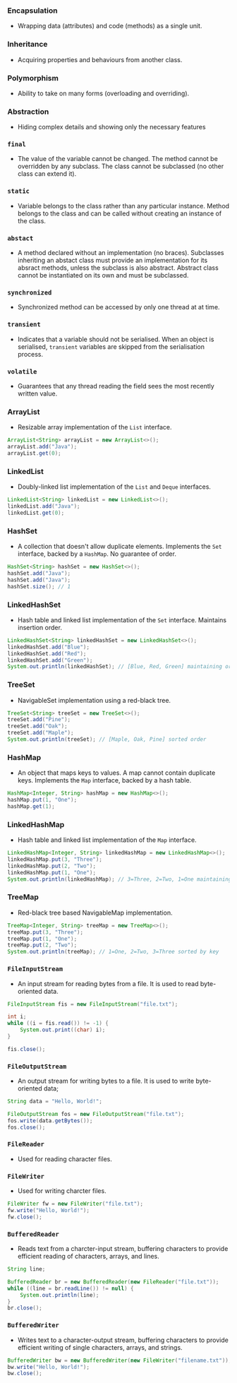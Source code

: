 ### Encapsulation

- Wrapping data (attributes) and code (methods) as a single unit.

### Inheritance

- Acquiring properties and behaviours from another class.

### Polymorphism

- Ability to take on many forms (overloading and overriding).

### Abstraction

- Hiding complex details and showing only the necessary features

### `final`

- The value of the variable cannot be changed. The method cannot be
  overridden by any subclass. The class cannot be subclassed (no
  other class can extend it).

### `static`

- Variable belongs to the class rather than any particular instance.
  Method belongs to the class and can be called without creating an
  instance of the class.

### `abstact`

- A method declared without an implementation (no braces). Subclasses
  inheriting an abstact class must provide an implementation for its
  absract methods, unless the subclass is also abstract. Abstract class
  cannot be instantiated on its own and must be subclassed.

### `synchronized`

- Synchronized method can be accessed by only one thread at at time.

### `transient`

- Indicates that a variable should not be serialised. When an object
  is serialised, `transient` variables are skipped from the serialisation
  process.

### `volatile`

- Guarantees that any thread reading the field sees the most recently
  written value.

### ArrayList

- Resizable array implementation of the `List` interface.

```java
ArrayList<String> arrayList = new ArrayList<>();
arrayList.add("Java");
arrayList.get(0);
```

### LinkedList

- Doubly-linked list implementation of the `List` and `Deque` interfaces.

```java
LinkedList<String> linkedList = new LinkedList<>();
linkedList.add("Java");
linkedList.get(0);
```

### HashSet

- A collection that doesn't allow duplicate elements. Implements the
  `Set` interface, backed by a `HashMap`. No guarantee of order.

```java
HashSet<String> hashSet = new HashSet<>();
hashSet.add("Java");
hashSet.add("Java");
hashSet.size(); // 1
```

### LinkedHashSet

- Hash table and linked list implementation of the `Set` interface.
  Maintains insertion order.

```java
LinkedHashSet<String> linkedHashSet = new LinkedHashSet<>();
linkedHashSet.add("Blue");
linkedHashSet.add("Red");
linkedHashSet.add("Green");
System.out.println(linkedHashSet); // [Blue, Red, Green] maintaining order
```

### TreeSet

- NavigableSet implementation using a red-black tree.

```java
TreeSet<String> treeSet = new TreeSet<>();
treeSet.add("Pine");
treeSet.add("Oak");
treeSet.add("Maple");
System.out.println(treeSet); // [Maple, Oak, Pine] sorted order
```

### HashMap

- An object that maps keys to values. A map cannot contain duplicate keys.
  Implements the `Map` interface, backed by a hash table.

```java
HashMap<Integer, String> hashMap = new HashMap<>();
hashMap.put(1, "One");
hashMap.get(1);
```

### LinkedHashMap

- Hash table and linked list implementation of the `Map` interface.

```java
LinkedHashMap<Integer, String> linkedHashMap = new LinkedHashMap<>();
linkedHashMap.put(3, "Three");
linkedHashMap.put(2, "Two");
linkedHashMap.put(1, "One");
System.out.println(linkedHashMap); // 3=Three, 2=Two, 1=One maintaining insertion order
```

### TreeMap

- Red-black tree based NavigableMap implementation.

```java
TreeMap<Integer, String> treeMap = new TreeMap<>();
treeMap.put(3, "Three");
treeMap.put(1, "One");
treeMap.put(2, "Two");
System.out.println(treeMap); // 1=One, 2=Two, 3=Three sorted by key
```

### `FileInputStream`

- An input stream for reading bytes from a file. It is used to read
  byte-oriented data.

```java
FileInputStream fis = new FileInputStream("file.txt");

int i;
while ((i = fis.read()) != -1) {
    System.out.print((char) i);
}

fis.close();
```

### `FileOutputStream`

- An output stream for writing bytes to a file. It is used to write
  byte-oriented data;

```java
String data = "Hello, World!";

FileOutputStream fos = new FileOutputStream("file.txt");
fos.write(data.getBytes());
fos.close();
```

### `FileReader`

- Used for reading character files.

### `FileWriter`

- Used for writing charcter files.

```java
FileWriter fw = new FileWriter("file.txt");
fw.write("Hello, World!");
fw.close();
```

### `BufferedReader`

- Reads text from a charcter-input stream, buffering characters
  to provide efficient reading of characters, arrays, and lines.

```java
String line;

BufferedReader br = new BufferedReader(new FileReader("file.txt"));
while ((line = br.readLine()) != null) {
    System.out.println(line);
}
br.close();
```

### `BufferedWriter`

- Writes text to a character-output stream, buffering characters
  to provide efficient writing of single characters, arrays, and strings.

```java
BufferedWriter bw = new BufferedWriter(new FileWriter("filename.txt"));
bw.write("Hello, World!");
bw.close();
```
